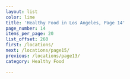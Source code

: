```yaml
---
layout: list
color: lime
title: 'Healthy Food in Los Angeles, Page 14'
page_number: 14
items_per_page: 20
list_offset: 260
first: /locations/
next: /locations/page15/
previous: /locations/page13/
category: Healthy Food

---
```

